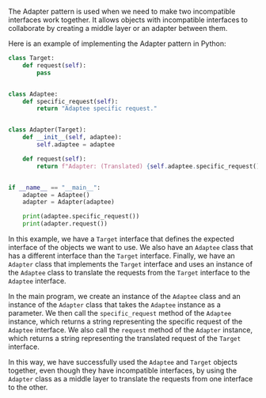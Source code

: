The Adapter pattern is used when we need to make two incompatible interfaces work together. It allows objects with incompatible interfaces to collaborate by creating a middle layer or an adapter between them.

Here is an example of implementing the Adapter pattern in Python:

```python
class Target:
    def request(self):
        pass


class Adaptee:
    def specific_request(self):
        return "Adaptee specific request."


class Adapter(Target):
    def __init__(self, adaptee):
        self.adaptee = adaptee

    def request(self):
        return f"Adapter: (Translated) {self.adaptee.specific_request()}"


if __name__ == "__main__":
    adaptee = Adaptee()
    adapter = Adapter(adaptee)

    print(adaptee.specific_request())
    print(adapter.request())
```

In this example, we have a `Target` interface that defines the expected interface of the objects we want to use. We also have an `Adaptee` class that has a different interface than the `Target` interface. Finally, we have an `Adapter` class that implements the `Target` interface and uses an instance of the `Adaptee` class to translate the requests from the `Target` interface to the `Adaptee` interface.

In the main program, we create an instance of the `Adaptee` class and an instance of the `Adapter` class that takes the `Adaptee` instance as a parameter. We then call the `specific_request` method of the `Adaptee` instance, which returns a string representing the specific request of the `Adaptee` interface. We also call the `request` method of the `Adapter` instance, which returns a string representing the translated request of the `Target` interface.

In this way, we have successfully used the `Adaptee` and `Target` objects together, even though they have incompatible interfaces, by using the `Adapter` class as a middle layer to translate the requests from one interface to the other.